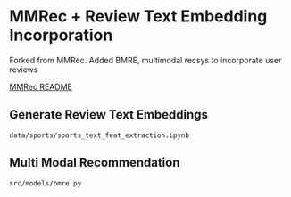 # MMRec + Review Text Embedding Incorporation 

Forked from MMRec. Added BMRE, multimodal recsys to incorporate user reviews

[MMRec README](https://github.com/ttytu/MMRec/blob/master/README_b.md)

## Generate Review Text Embeddings 

`data/sports/sports_text_feat_extraction.ipynb`

## Multi Modal Recommendation 

`src/models/bmre.py`

